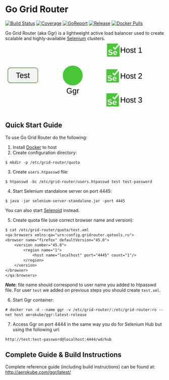 # Go Grid Router
[![Build Status](https://travis-ci.org/aerokube/ggr.svg?branch=master)](https://travis-ci.org/aerokube/ggr)
[![Coverage](https://codecov.io/github/aerokube/ggr/coverage.svg)](https://codecov.io/gh/aerokube/ggr)
[![GoReport](https://goreportcard.com/badge/github.com/aerokube/ggr)](https://goreportcard.com/report/github.com/aerokube/ggr)
[![Release](https://img.shields.io/github/release/aerokube/ggr.svg)](https://github.com/aerokube/ggr/releases/latest)
[![Docker Pulls](https://img.shields.io/docker/pulls/aerokube/ggr.svg)](https://hub.docker.com/r/aerokube/ggr)

Go Grid Router (aka Ggr) is a lightweight active load balancer used to create scalable and highly-available [Selenium](http://seleniumhq.org/) clusters.
![Ggr Animation](docs/img/ggr-animation.gif)

## Quick Start Guide
To use Go Grid Router do the following:
1) Install [Docker](http://docker.com/) to host
2) Create configuration directory:
```
$ mkdir -p /etc/grid-router/quota
```
3) Create ```users.htpasswd``` file:
```
$ htpasswd -bc /etc/grid-router/users.htpasswd test test-password
```
4) Start Selenium standalone server on port 4445:
```
$ java -jar selenium-server-standalone.jar -port 4445
```
You can also start [Selenoid](https://github.com/aerokube/selenoid) instead.

5) Create quota file (use correct browser name and version):
```
$ cat /etc/grid-router/quota/test.xml
<qa:browsers xmlns:qa="urn:config.gridrouter.qatools.ru">
<browser name="firefox" defaultVersion="45.0">
    <version number="45.0">
        <region name="1">
            <host name="localhost" port="4445" count="1"/>
        </region>
    </version>
</browser>
</qa:browsers>
```
***Note***: file name should correspond to user name you added to htpasswd file. For user ```test``` we added on previous steps you should create ```test.xml```.

6) Start Ggr container:
```
# docker run -d --name ggr -v /etc/grid-router/:/etc/grid-router:ro --net host aerokube/ggr:latest-release
```
7) Access Ggr on port 4444 in the same way you do for Selenium Hub but using the following url:
```
http://test:test-password@localhost:4444/wd/hub
```

## Complete Guide & Build Instructions

Complete reference guide (including build instructions) can be found at: http://aerokube.com/ggr/latest/
